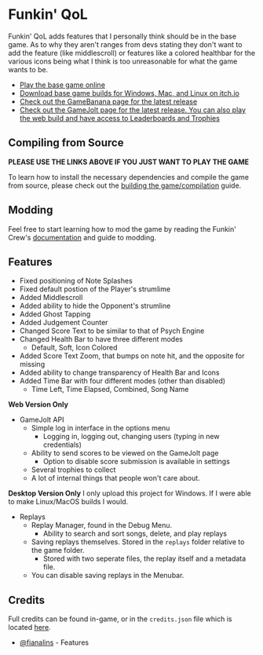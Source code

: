 # Funkin' QoL

Funkin' QoL adds features that I personally think should be in the base game. As to why they aren't ranges from devs stating they don't want to add the feature (like middlescroll) or features like a colored healthbar for the various icons being what I think is too unreasonable for what the game wants to be.

- [Play the base game online](https://www.newgrounds.com/portal/view/770371)
- [Download base game builds for Windows, Mac, and Linux on itch.io](https://ninja-muffin24.itch.io/funkin)
- [Check out the GameBanana page for the latest release](https://gamebanana.com/mods/522085)
- [Check out the GameJolt page for the latest release. You can also play the web build and have access to Leaderboards and Trophies](https://gamejolt.com/games/funkinqol/919698)

## Compiling from Source

**PLEASE USE THE LINKS ABOVE IF YOU JUST WANT TO PLAY THE GAME**

To learn how to install the necessary dependencies and compile the game from source, please check out the [building the game/compilation](/docs/COMPILING.md) guide.

## Modding

Feel free to start learning how to mod the game by reading the Funkin' Crew's [documentation](https://funkincrew.github.io/funkin-modding-docs/) and guide to modding.

## Features

- Fixed positioning of Note Splashes
- Fixed default postion of the Player's strumlime
- Added Middlescroll
- Added ability to hide the Opponent's strumline
- Added Ghost Tapping
- Added Judgement Counter
- Changed Score Text to be similar to that of Psych Engine
- Changed Health Bar to have three different modes
  - Default, Soft, Icon Colored
- Added Score Text Zoom, that bumps on note hit, and the opposite for missing
- Added ability to change transparency of Health Bar and Icons
- Added Time Bar with four different modes (other than disabled)
  - Time Left, Time Elapsed, Combined, Song Name

**Web Version Only**
- GameJolt API
  - Simple log in interface in the options menu
    - Logging in, logging out, changing users (typing in new credentials)
  - Ability to send scores to be viewed on the GameJolt page
    - Option to disable score submission is available in settings
  - Several trophies to collect
  - A lot of internal things that people won't care about.

**Desktop Version Only**
I only upload this project for Windows. If I were able to make Linux/MacOS builds I would.
- Replays
  - Replay Manager, found in the Debug Menu.
    - Ability to search and sort songs, delete, and play replays
  - Saving replays themselves. Stored in the `replays` folder relative to the game folder.
    - Stored with two seperate files, the replay itself and a metadata file.
  - You can disable saving replays in the Menubar.

## Credits

Full credits can be found in-game, or in the `credits.json` file which is located [here](https://github.com/fianalins/funkin.qol.assets/blob/main/exclude/data/credits.json).

- [@fianalins](https://www.youtube.com/fianalins) - Features
